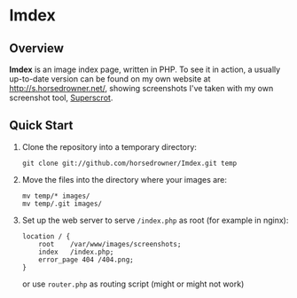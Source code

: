 Imdex
=====

Overview
--------

**Imdex** is an image index page, written in PHP. To see it in action, a usually up-to-date version 
can be found on my own website at http://s.horsedrowner.net/, showing screenshots I've taken with
my own screenshot tool, [Superscrot](https://github.com/horsedrowner/Superscrot).

Quick Start
-----------

1. 	Clone the repository into a temporary directory: 

		git clone git://github.com/horsedrowner/Imdex.git temp

2.	Move the files into the directory where your images are:

		mv temp/* images/
		mv temp/.git images/

3.	Set up the web server to serve `/index.php` as root (for example in nginx):

		location / {
			root	/var/www/images/screenshots;
			index	/index.php;
			error_page 404 /404.png;
		}

	or use `router.php` as routing script (might or might not work)
